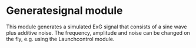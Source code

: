 # Generatesignal module

This module generates a simulated ExG signal that consists of a sine wave
plus additive noise. The frequency, amplitude and noise can be changed on
the fly, e.g. using the Launchcontrol module.
